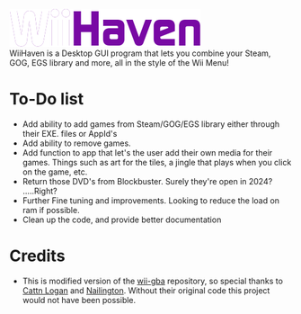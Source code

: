 ![WiiHaven Logo](public/assets/wiiHaven_Logo.png)  
WiiHaven is a Desktop GUI program that lets you combine your Steam, GOG, EGS library and more, all in the style of the Wii Menu!
# To-Do list
- Add ability to add games from Steam/GOG/EGS library either through their EXE. files or AppId's
- Add ability to remove games.
- Add function to app that let's the user add their own media for their games. Things such as art for the tiles, a jingle that plays when you click on the game, etc.
- Return those DVD's from Blockbuster. Surely they're open in 2024? .....Right?
- Further Fine tuning and improvements. Looking to reduce the load on ram if possible.
- Clean up the code, and provide better documentation

# Credits
- This is modified version of the [wii-gba](https://github.com/Math-Study/wii-gba) repository, so special thanks to [Cattn Logan](https://github.com/Cattn) and [Nailington](https://github.com/Nailington). Without their original code this project would not have been possible.
